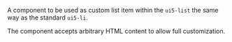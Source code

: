 A component to be used as custom list item within the <code>ui5-list</code> the same way as the standard <code>ui5-li</code>.

The component accepts arbitrary HTML content to allow full customization.